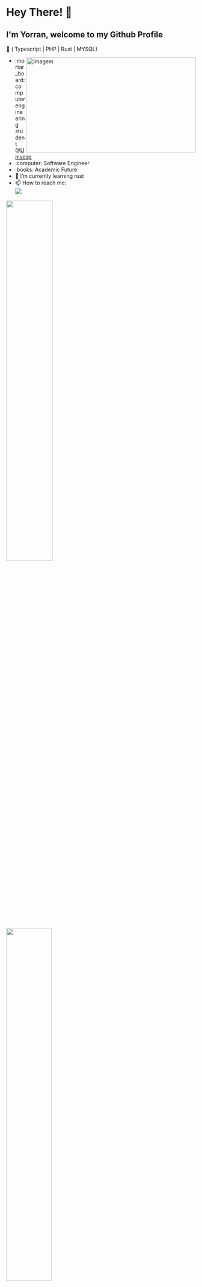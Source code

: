 # Hey There! 👋

## I'm Yorran, welcome to my Github Profile
:dart: ( Typescript | PHP | Rust | MYSQL)


<div id="about-me">
    <ul>
        <img align="right" width="450" height="253" src="./assets/progamming.gif" alt="Imagem">
        <li>:mortar_board: computer engineering student @<a href="https://univesp.br/">Univesp</a></li>
        <li>:computer: Software Engineer</li>
        <li>:books: Academic Future</li>
        <li>🔭  I’m currently learning rust</li>
        <li>📫 How to reach me: <br/>
            <a href="https://www.linkedin.com/in/yorranrigatti/">
                <img src="https://img.shields.io/badge/linkedin-6c46c5?style=for-the-badge&logo=linkedin&logoColor=white" />
            </a><br/>
        </li>
    </ul>
</div>
<div id="github-stats">
    <img width="49.5%" src="https://github-readme-stats.vercel.app/api?username=yorranrigatti&hide_border=true&show_icons=true&card_width=320&include_all_commits=true&count_private=true&line_height=24&text_color=ffffff&icon_color=ffffff&bg_color=0,833ab4,5851db,405de6&title_color=ffffff"> 
    &nbsp;
    <img width="49%" src="https://github-readme-stats.vercel.app/api/top-langs/?username=yorranrigatti&hide=html&hide_border=true&card_width=320&card_height=200&layout=compact&langs_count=4&line_height=20&text_color=ffffff&icon_color=ffffff&bg_color=0,833ab4,5851db,405de6&title_color=ffffff">
</div>
<br/>

<!-- ## My interests -->
![Rust](https://img.shields.io/badge/Rust-000000?style=for-the-badge&logo=rust&logoColor=white)
![PHP](https://img.shields.io/badge/php-7a3fba?style=for-the-badge&logo=php&logoColor=white)
![JavaScript](https://img.shields.io/badge/javascript-7343c0?style=for-the-badge&logo=javascript&logoColor=white)
![MySQL](https://img.shields.io/badge/mysql-6c46c5?style=for-the-badge&logo=mysql&logoColor=white)
![Spring](https://img.shields.io/badge/spring-654acb?style=for-the-badge&logo=spring&logoColor=white)
![Docker](https://img.shields.io/badge/docker-5d4ed0?style=for-the-badge&logo=docker&logoColor=white)
![Git](https://img.shields.io/badge/git-5652d6?style=for-the-badge&logo=git&logoColor=white)

![Snake animation](https://github.com/yorranrigatti/yorranrigatti/blob/output/github-contribution-grid-snake-dark.svg)
